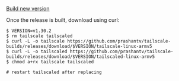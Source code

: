 [Build new version](https://github.com/prashantv/tailscale-builds/actions/workflows/build.yaml)

Once the release is built, download using curl:
```console
$ VERSION=v1.30.2
$ rm tailscale tailscaled
$ curl -L -o tailscale https://github.com/prashantv/tailscale-builds/releases/download/$VERSION/tailscale-linux-armv5
$ curl -L -o tailscaled https://github.com/prashantv/tailscale-builds/releases/download/$VERSION/tailscaled-linux-armv5
$ chmod a+rx tailscale tailscaled

# restart tailscaled after replacing
```
